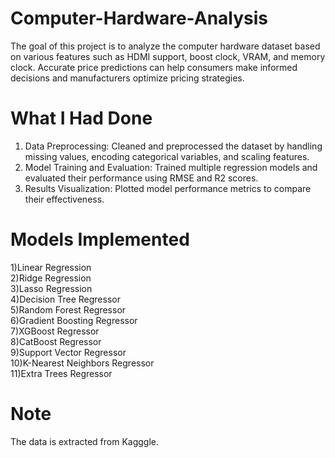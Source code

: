 # Computer-Hardware-Analysis

The goal of this project is to analyze the computer hardware dataset based on various features such as HDMI support, boost clock, VRAM, and memory clock. Accurate price predictions can help consumers make informed decisions and manufacturers optimize pricing strategies.

# What I Had Done

1)  Data Preprocessing: Cleaned and preprocessed the dataset by handling missing values, encoding categorical variables, and scaling features.
2)  Model Training and Evaluation: Trained multiple regression models and evaluated their performance using RMSE and R2 scores.
3)  Results Visualization: Plotted model performance metrics to compare their effectiveness.

# Models Implemented

1)Linear Regression                                                                                                                                                    
2)Ridge Regression                                                                                                                                                     
3)Lasso Regression                                                                                                                                                     
4)Decision Tree Regressor                                                                                                                                              
5)Random Forest Regressor                                                                                                                                              
6)Gradient Boosting Regressor                                                                                                                                          
7)XGBoost Regressor                                                                                                                                                    
8)CatBoost Regressor                                                                                                                                                   
9)Support Vector Regressor                                                                                                                                             
10)K-Nearest Neighbors Regressor                                                                                                                                       
11)Extra Trees Regressor

# Note
The data is extracted from Kagggle.
